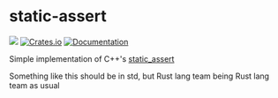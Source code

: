 # static-assert

![](https://github.com/DoumanAsh/static-assert/workflows/Rust/badge.svg)
[![Crates.io](https://img.shields.io/crates/v/sa.svg)](https://crates.io/crates/sa)
[![Documentation](https://docs.rs/sa/badge.svg)](https://docs.rs/crate/sa/)

Simple implementation of C++'s [static_assert](https://en.cppreference.com/w/cpp/language/static_assert)

Something like this should be in std, but Rust lang team being Rust lang team as usual
